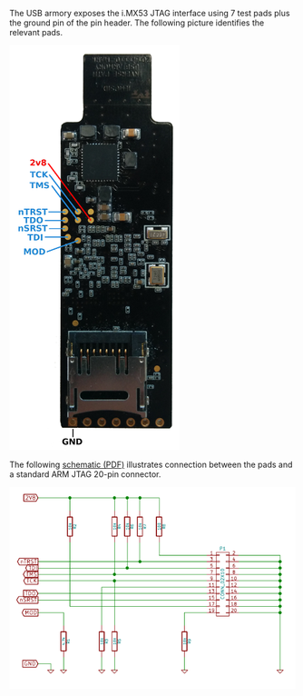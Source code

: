 The USB armory exposes the i.MX53 JTAG interface using 7 test
pads plus the ground pin of the pin header. The following picture identifies the relevant pads.

![MkI JTAG picture](images/mkI-jtag-board.png)

The following [schematic (PDF)](https://github.com/inversepath/usbarmory/raw/master/hardware/mark-one/jtag-breakout.pdf) illustrates connection between the pads and a
standard ARM JTAG 20-pin connector.

![MkI JTAG schematic](images/mkI-jtag-sch.png)
